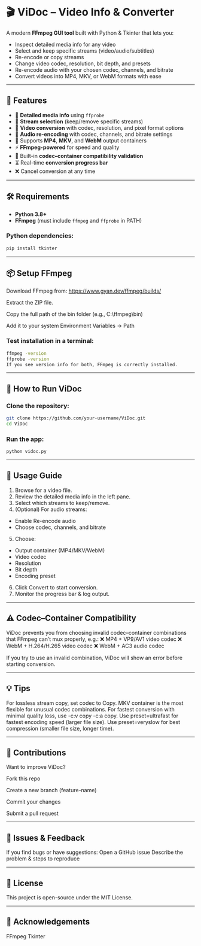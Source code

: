 # 🎬 ViDoc – Video Info & Converter

A modern **FFmpeg GUI tool** built with Python & Tkinter that lets you:
- Inspect detailed media info for any video
- Select and keep specific streams (video/audio/subtitles)
- Re-encode or copy streams
- Change video codec, resolution, bit depth, and presets
- Re-encode audio with your chosen codec, channels, and bitrate
- Convert videos into MP4, MKV, or WebM formats with ease

---

## 🚀 Features

- 📜 **Detailed media info** using `ffprobe`
- 🎯 **Stream selection** (keep/remove specific streams)
- 🎥 **Video conversion** with codec, resolution, and pixel format options
- 🎵 **Audio re-encoding** with codec, channels, and bitrate settings
- 💾 Supports **MP4**, **MKV**, and **WebM** output containers
- ⚡ **FFmpeg-powered** for speed and quality
- 🚫 Built-in **codec–container compatibility validation**
- ⏳ Real-time **conversion progress bar**
- ❌ Cancel conversion at any time

---

## 🛠 Requirements

- **Python 3.8+**
- **FFmpeg** (must include `ffmpeg` and `ffprobe` in PATH)

### Python dependencies:
```bash
pip install tkinter
```
---

## 📦 Setup FFmpeg
Download FFmpeg from: https://www.gyan.dev/ffmpeg/builds/

Extract the ZIP file.

Copy the full path of the bin folder (e.g., C:\ffmpeg\bin)

Add it to your system Environment Variables → Path

### Test installation in a terminal:
```bash
ffmpeg -version
ffprobe -version
If you see version info for both, FFmpeg is correctly installed.
```
---

## 🚀 How to Run ViDoc

### Clone the repository:
```bash
git clone https://github.com/your-username/ViDoc.git
cd ViDoc
```
### Run the app:
```bash
python vidoc.py
```
---

## 📖 Usage Guide
1. Browse for a video file.
2. Review the detailed media info in the left pane.
3. Select which streams to keep/remove.
4. (Optional) For audio streams:
- Enable Re-encode audio
- Choose codec, channels, and bitrate
5. Choose:
- Output container (MP4/MKV/WebM)
- Video codec
- Resolution
- Bit depth
- Encoding preset
6. Click Convert to start conversion.
7. Monitor the progress bar & log output.

  ---

## ⚠️ Codec–Container Compatibility
ViDoc prevents you from choosing invalid codec–container combinations that FFmpeg can’t mux properly, e.g.:
❌ MP4 + VP9/AV1 video codec
❌ WebM + H.264/H.265 video codec
❌ WebM + AC3 audio codec

If you try to use an invalid combination, ViDoc will show an error before starting conversion.

---

## 💡 Tips
For lossless stream copy, set codec to Copy.
MKV container is the most flexible for unusual codec combinations.
For fastest conversion with minimal quality loss, use -c:v copy -c:a copy.
Use preset=ultrafast for fastest encoding speed (larger file size).
Use preset=veryslow for best compression (smaller file size, longer time).

---

## 🧩 Contributions

Want to improve ViDoc?

Fork this repo

Create a new branch (feature-name)

Commit your changes

Submit a pull request

--- 

## 📩 Issues & Feedback

If you find bugs or have suggestions:
Open a GitHub issue
Describe the problem & steps to reproduce

---

## 📜 License


This project is open-source under the MIT License.

---

## 🙌 Acknowledgements

FFmpeg
Tkinter

